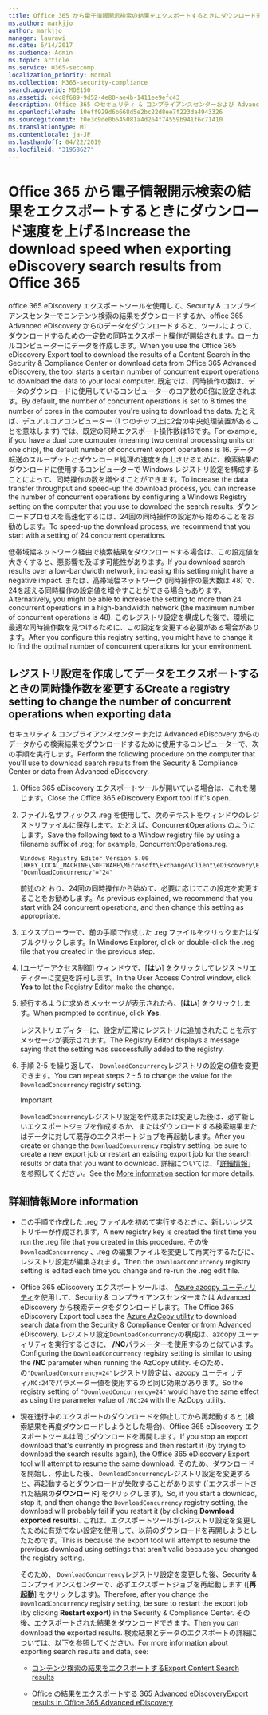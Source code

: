 ```yaml
---
title: Office 365 から電子情報開示検索の結果をエクスポートするときにダウンロード速度を上げる
ms.author: markjjo
author: markjjo
manager: laurawi
ms.date: 6/14/2017
ms.audience: Admin
ms.topic: article
ms.service: O365-seccomp
localization_priority: Normal
ms.collection: M365-security-compliance
search.appverid: MOE150
ms.assetid: c4c8f689-9d52-4e80-ae4b-1411ee9efc43
description: Office 365 のセキュリティ & コンプライアンスセンターおよび Advanced eDiscovery から検索結果をダウンロードし、データを検索するときに、データのスループットを向上させるように Windows レジストリを構成する方法について説明します。
ms.openlocfilehash: 10eff929d6b668d5e2bc22d8ee7f223da4943326
ms.sourcegitcommit: f0e3c9de0b545081a4d264f74559b941f6c71410
ms.translationtype: MT
ms.contentlocale: ja-JP
ms.lasthandoff: 04/22/2019
ms.locfileid: "31958627"
---
```

# <a name="increase-the-download-speed-when-exporting-ediscovery-search-results-from-office-365"></a><span data-ttu-id="4d4e0-103">Office 365 から電子情報開示検索の結果をエクスポートするときにダウンロード速度を上げる</span><span class="sxs-lookup"><span data-stu-id="4d4e0-103">Increase the download speed when exporting eDiscovery search results from Office 365</span></span>

<span data-ttu-id="4d4e0-104">office 365 eDiscovery エクスポートツールを使用して、Security & コンプライアンスセンターでコンテンツ検索の結果をダウンロードするか、office 365 Advanced eDiscovery からのデータをダウンロードすると、ツールによって、ダウンロードするための一定数の同時エクスポート操作が開始されます。ローカルコンピューターにデータを作成します。</span><span class="sxs-lookup"><span data-stu-id="4d4e0-104">When you use the Office 365 eDiscovery Export tool to download the results of a Content Search in the Security & Compliance Center or download data from Office 365 Advanced eDiscovery, the tool starts a certain number of concurrent export operations to download the data to your local computer.</span></span> <span data-ttu-id="4d4e0-105">既定では、同時操作の数は、データのダウンロードに使用しているコンピューターのコア数の8倍に設定されます。</span><span class="sxs-lookup"><span data-stu-id="4d4e0-105">By default, the number of concurrent operations is set to 8 times the number of cores in the computer you're using to download the data.</span></span> <span data-ttu-id="4d4e0-106">たとえば、デュアルコアコンピューター (1 つのチップ上に2台の中央処理装置があることを意味します) では、既定の同時エクスポート操作数は16です。</span><span class="sxs-lookup"><span data-stu-id="4d4e0-106">For example, if you have a dual core computer (meaning two central processing units on one chip), the default number of concurrent export operations is 16.</span></span> <span data-ttu-id="4d4e0-107">データ転送のスループットとダウンロード処理の速度を向上させるために、検索結果のダウンロードに使用するコンピューターで Windows レジストリ設定を構成することによって、同時操作の数を増やすことができます。</span><span class="sxs-lookup"><span data-stu-id="4d4e0-107">To increase the data transfer throughput and speed-up the download process, you can increase the number of concurrent operations by configuring a Windows Registry setting on the computer that you use to download the search results.</span></span> <span data-ttu-id="4d4e0-108">ダウンロードプロセスを高速化するには、24回の同時操作の設定から始めることをお勧めします。</span><span class="sxs-lookup"><span data-stu-id="4d4e0-108">To speed-up the download process, we recommend that you start with a setting of 24 concurrent operations.</span></span>
  
<span data-ttu-id="4d4e0-109">低帯域幅ネットワーク経由で検索結果をダウンロードする場合は、この設定値を大きくすると、悪影響を及ぼす可能性があります。</span><span class="sxs-lookup"><span data-stu-id="4d4e0-109">If you download search results over a low-bandwidth network, increasing this setting might have a negative impact.</span></span> <span data-ttu-id="4d4e0-110">または、高帯域幅ネットワーク (同時操作の最大数は 48) で、24を超える同時操作の設定値を増やすことができる場合もあります。</span><span class="sxs-lookup"><span data-stu-id="4d4e0-110">Alternatively, you might be able to increase the setting to more than 24 concurrent operations in a high-bandwidth network (the maximum number of concurrent operations is 48).</span></span> <span data-ttu-id="4d4e0-111">このレジストリ設定を構成した後で、環境に最適な同時操作数を見つけるために、この設定を変更する必要がある場合があります。</span><span class="sxs-lookup"><span data-stu-id="4d4e0-111">After you configure this registry setting, you might have to change it to find the optimal number of concurrent operations for your environment.</span></span>
  
## <a name="create-a-registry-setting-to-change-the-number-of-concurrent-operations-when-exporting-data"></a><span data-ttu-id="4d4e0-112">レジストリ設定を作成してデータをエクスポートするときの同時操作数を変更する</span><span class="sxs-lookup"><span data-stu-id="4d4e0-112">Create a registry setting to change the number of concurrent operations when exporting data</span></span>

<span data-ttu-id="4d4e0-113">セキュリティ & コンプライアンスセンターまたは Advanced eDiscovery からのデータからの検索結果をダウンロードするために使用するコンピューターで、次の手順を実行します。</span><span class="sxs-lookup"><span data-stu-id="4d4e0-113">Perform the following procedure on the computer that you'll use to download search results from the Security & Compliance Center or data from Advanced eDiscovery.</span></span>
  
1. <span data-ttu-id="4d4e0-114">Office 365 eDiscovery エクスポートツールが開いている場合は、これを閉じます。</span><span class="sxs-lookup"><span data-stu-id="4d4e0-114">Close the Office 365 eDiscovery Export tool if it's open.</span></span> 
    
2. <span data-ttu-id="4d4e0-115">ファイル名サフィックス .reg を使用して、次のテキストをウィンドウのレジストリファイルに保存します。たとえば、ConcurrentOperations のようにします。</span><span class="sxs-lookup"><span data-stu-id="4d4e0-115">Save the following text to a Window registry file by using a filename suffix of .reg; for example, ConcurrentOperations.reg.</span></span> 
    
    ```
    Windows Registry Editor Version 5.00
    [HKEY_LOCAL_MACHINE\SOFTWARE\Microsoft\Exchange\Client\eDiscovery\ExportTool]
    "DownloadConcurrency"="24"
    ```

    <span data-ttu-id="4d4e0-116">前述のとおり、24回の同時操作から始めて、必要に応じてこの設定を変更することをお勧めします。</span><span class="sxs-lookup"><span data-stu-id="4d4e0-116">As previous explained, we recommend that you start with 24 concurrent operations, and then change this setting as appropriate.</span></span>
    
3. <span data-ttu-id="4d4e0-117">エクスプローラーで、前の手順で作成した .reg ファイルをクリックまたはダブルクリックします。</span><span class="sxs-lookup"><span data-stu-id="4d4e0-117">In Windows Explorer, click or double-click the .reg file that you created in the previous step.</span></span>
    
4. <span data-ttu-id="4d4e0-118">[ユーザーアクセス制御] ウィンドウで、[**はい**] をクリックしてレジストリエディターに変更を許可します。</span><span class="sxs-lookup"><span data-stu-id="4d4e0-118">In the User Access Control window, click **Yes** to let the Registry Editor make the change.</span></span> 
    
5. <span data-ttu-id="4d4e0-119">続行するように求めるメッセージが表示されたら、[**はい**] をクリックします。</span><span class="sxs-lookup"><span data-stu-id="4d4e0-119">When prompted to continue, click **Yes**.</span></span>
    
    <span data-ttu-id="4d4e0-120">レジストリエディターに、設定が正常にレジストリに追加されたことを示すメッセージが表示されます。</span><span class="sxs-lookup"><span data-stu-id="4d4e0-120">The Registry Editor displays a message saying that the setting was successfully added to the registry.</span></span>
    
6. <span data-ttu-id="4d4e0-121">手順 2-5 を繰り返して、 `DownloadConcurrency`レジストリの設定の値を変更できます。</span><span class="sxs-lookup"><span data-stu-id="4d4e0-121">You can repeat steps 2 - 5 to change the value for the  `DownloadConcurrency` registry setting.</span></span> 
    
    > [!IMPORTANT]
    > <span data-ttu-id="4d4e0-122">`DownloadConcurrency`レジストリ設定を作成または変更した後は、必ず新しいエクスポートジョブを作成するか、またはダウンロードする検索結果またはデータに対して既存のエクスポートジョブを再起動します。</span><span class="sxs-lookup"><span data-stu-id="4d4e0-122">After you create or change the  `DownloadConcurrency` registry setting, be sure to create a new export job or restart an existing export job for the search results or data that you want to download.</span></span> <span data-ttu-id="4d4e0-123">詳細については、「[詳細情報](#more-information)」を参照してください。</span><span class="sxs-lookup"><span data-stu-id="4d4e0-123">See the [More information](#more-information) section for more details.</span></span> 
  
## <a name="more-information"></a><span data-ttu-id="4d4e0-124">詳細情報</span><span class="sxs-lookup"><span data-stu-id="4d4e0-124">More information</span></span>

- <span data-ttu-id="4d4e0-125">この手順で作成した .reg ファイルを初めて実行するときに、新しいレジストリキーが作成されます。</span><span class="sxs-lookup"><span data-stu-id="4d4e0-125">A new registry key is created the first time you run the .reg file that you created in this procedure.</span></span> <span data-ttu-id="4d4e0-126">その後`DownloadConcurrency` 、.reg の編集ファイルを変更して再実行するたびに、レジストリ設定が編集されます。</span><span class="sxs-lookup"><span data-stu-id="4d4e0-126">Then the  `DownloadConcurrency` registry setting is edited each time you change and re-run the .reg edit file.</span></span> 
    
- <span data-ttu-id="4d4e0-127">Office 365 eDiscovery エクスポートツールは、 [Azure azcopy ユーティリティ](https://go.microsoft.com/fwlink/?linkid=849949)を使用して、Security & コンプライアンスセンターまたは Advanced eDiscovery から検索データをダウンロードします。</span><span class="sxs-lookup"><span data-stu-id="4d4e0-127">The Office 365 eDiscovery Export tool uses the [Azure AzCopy utility](https://go.microsoft.com/fwlink/?linkid=849949) to download search data from the Security & Compliance Center or from Advanced eDiscovery.</span></span> <span data-ttu-id="4d4e0-128">レジストリ設定`DownloadConcurrency`の構成は、azcopy ユーティリティを実行するときに、 **/NC**パラメーターを使用するのと似ています。</span><span class="sxs-lookup"><span data-stu-id="4d4e0-128">Configuring the  `DownloadConcurrency` registry setting is similar to using the **/NC** parameter when running the AzCopy utility.</span></span> <span data-ttu-id="4d4e0-129">そのため、の`"DownloadConcurrency=24"`レジストリ設定は、azcopy ユーティリティ`/NC:24`でパラメーター値を使用するのと同じ効果があります。</span><span class="sxs-lookup"><span data-stu-id="4d4e0-129">So the registry setting of  `"DownloadConcurrency=24"` would have the same effect as using the parameter value of  `/NC:24` with the AzCopy utility.</span></span> 
    
- <span data-ttu-id="4d4e0-130">現在進行中のエクスポートのダウンロードを停止してから再起動すると (検索結果を再度ダウンロードしようとした場合)、Office 365 eDiscovery エクスポートツールは同じダウンロードを再開します。</span><span class="sxs-lookup"><span data-stu-id="4d4e0-130">If you stop an export download that's currently in progress and then restart it (by trying to download the search results again), the Office 365 eDiscovery Export tool will attempt to resume the same download.</span></span> <span data-ttu-id="4d4e0-131">そのため、ダウンロードを開始し、停止した後、 `DownloadConcurrency`レジストリ設定を変更すると、再起動するとダウンロードが失敗することがあります ([エクスポートされた結果の**ダウンロード**] をクリックします)。</span><span class="sxs-lookup"><span data-stu-id="4d4e0-131">So, if you start a download, stop it, and then change the  `DownloadConcurrency` registry setting, the download will probably fail if you restart it (by clicking **Download exported results**).</span></span> <span data-ttu-id="4d4e0-132">これは、エクスポートツールがレジストリ設定を変更したために有効でない設定を使用して、以前のダウンロードを再開しようとしたためです。</span><span class="sxs-lookup"><span data-stu-id="4d4e0-132">This is because the export tool will attempt to resume the previous download using settings that aren't valid because you changed the registry setting.</span></span>
    
    <span data-ttu-id="4d4e0-133">そのため、 `DownloadConcurrency`レジストリ設定を変更した後、Security & コンプライアンスセンターで、必ずエクスポートジョブを再起動します ([**再起動**] をクリックします)。</span><span class="sxs-lookup"><span data-stu-id="4d4e0-133">Therefore, after you change the  `DownloadConcurrency` registry setting, be sure to restart the export job (by clicking **Restart export**) in the Security & Compliance Center.</span></span> <span data-ttu-id="4d4e0-134">その後、エクスポートされた結果をダウンロードできます。</span><span class="sxs-lookup"><span data-stu-id="4d4e0-134">Then you can download the exported results.</span></span> <span data-ttu-id="4d4e0-135">検索結果とデータのエクスポートの詳細については、以下を参照してください。</span><span class="sxs-lookup"><span data-stu-id="4d4e0-135">For more information about exporting search results and data, see:</span></span>
    
  - [<span data-ttu-id="4d4e0-136">コンテンツ検索の結果をエクスポートする</span><span class="sxs-lookup"><span data-stu-id="4d4e0-136">Export Content Search results</span></span>](export-search-results.md)
    
  - [<span data-ttu-id="4d4e0-137">Office の結果をエクスポートする 365 Advanced eDiscovery</span><span class="sxs-lookup"><span data-stu-id="4d4e0-137">Export results in Office 365 Advanced eDiscovery</span></span>](export-results-in-advanced-ediscovery.md)
    
